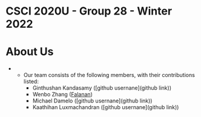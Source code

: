 # CSCI 2020U - Group 28 - Winter 2022



# About Us

- - Our team consists of the following members, with their contributions listed:
    - Ginthushan Kandasamy ([github usernane](github link))
    - Wenbo Zhang ([Falanan](https://github.com/Falanan))
    - Michael Damelo ([github usernane](github link))
    - Kaathihan Luxmachandran ([github usernane](github link))

